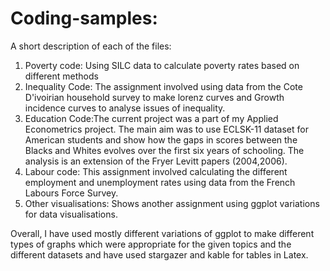 # Coding-samples:
A short description of each of the files:
1) Poverty code: Using SILC data to calculate poverty rates based on different methods
2) Inequality Code: The assignment involved using data from the Cote D'ivoirian household survey to make lorenz curves and Growth incidence curves to analyse issues of inequality.
3) Education Code:The current project was a part of my Applied Econometrics project. The main aim was to use ECLSK-11 dataset for American students and show how the gaps in scores between the Blacks and Whites evolves over the first six years of schooling. The analysis is an extension of the Fryer Levitt papers (2004,2006).
4) Labour code: This assignment involved calculating the different employment and unemployment rates using data from the French Labours Force Survey.
5) Other visualisations: Shows another assignment using ggplot variations for data visualisations.

Overall, I have used mostly different variations of ggplot to make different types of graphs which were appropriate for the given topics and the different datasets and have used stargazer and kable for tables in Latex. 

